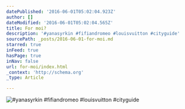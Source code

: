 ```yaml
---
datePublished: '2016-06-01T05:02:04.923Z'
author: []
dateModified: '2016-06-01T05:02:04.565Z'
title: For moi?
description: '#yanasyrkin #fifiandromeo #louisvuitton #cityguide'
sourcePath: _posts/2016-06-01-for-moi.md
starred: true
inFeed: true
hasPage: true
inNav: false
url: for-moi/index.html
_context: 'http://schema.org'
_type: Article

---
```

![#yanasyrkin #fifiandromeo #louisvuitton #cityguide](https://the-grid-user-content.s3-us-west-2.amazonaws.com/3c24c22b-2653-4694-9610-ae522df472ff.jpg)